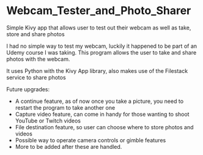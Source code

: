 # Webcam_Tester_and_Photo_Sharer
Simple Kivy app that allows user to test out their webcam as well as take, store and share photos


I had no simple way to test my webcam, luckily it happened to be part of an Udemy course I was taking.  This program allows the user to take and share 
photos with the webcam.

It uses Python with the Kivy App library, also makes use of the Filestack service to share photos

Future upgrades:
  * A continue feature, as of now once you take a picture, you need to restart the program to take another one
  * Capture video feature, can come in handy for those wanting to shoot YouTube or Twitch videos
  * File destination feature, so user can choose where to store photos and videos
  * Possible way to operate camera controls or gimble features
  * More to be added after these are handled.
